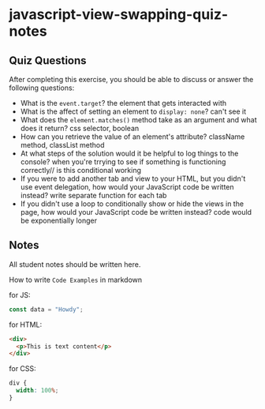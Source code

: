 # javascript-view-swapping-quiz-notes

## Quiz Questions

After completing this exercise, you should be able to discuss or answer the following questions:

- What is the `event.target`?
the element that gets interacted with
- What is the affect of setting an element to `display: none`?
can't see it
- What does the `element.matches()` method take as an argument and what does it return?
css selector, boolean
- How can you retrieve the value of an element's attribute?
className method, classList method
- At what steps of the solution would it be helpful to log things to the console?
when you're trrying to see if something is functioning correctly// is this conditional working
- If you were to add another tab and view to your HTML, but you didn't use event delegation, how would your JavaScript code be written instead?
write separate function for each tab
- If you didn't use a loop to conditionally show or hide the views in the page, how would your JavaScript code be written instead?
code would be exponentially longer
## Notes

All student notes should be written here.


How to write `Code Examples` in markdown

for JS:

```javascript
const data = "Howdy";
```

for HTML:

```html
<div>
  <p>This is text content</p>
</div>
```

for CSS:

```css
div {
  width: 100%;
}
```
